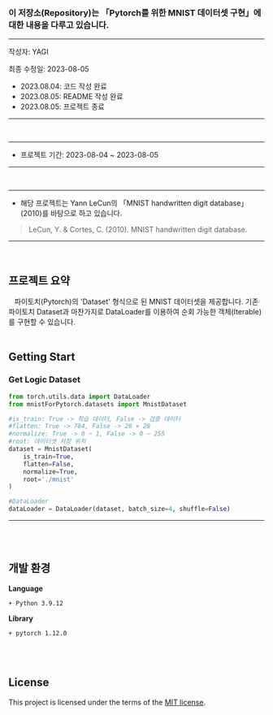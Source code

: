 ### 이 저장소(Repository)는 「Pytorch를 위한 MNIST 데이터셋 구현」에 대한 내용을 다루고 있습니다.

***
작성자: YAGI<br>

최종 수정일: 2023-08-05

+ 2023.08.04: 코드 작성 완료
+ 2023.08.05: README 작성 완료
+ 2023.08.05: 프로젝트 종료
***
<br>

***
+ 프로젝트 기간: 2023-08-04 ~ 2023-08-05
***
<br>

***
+ 해당 프로젝트는 Yann LeCun의 「MNIST handwritten digit database」(2010)를 바탕으로 하고 있습니다.

> LeCun, Y. & Cortes, C. (2010). MNIST handwritten digit database.
***
<br>

## 프로젝트 요약
&nbsp;&nbsp;
파이토치(Pytorch)의 'Dataset' 형식으로 된 MNIST 데이터셋을 제공합니다. 기존 파이토치 Dataset과 마찬가지로 DataLoader를 이용하여 순회 가능한 객체(Iterable)를 구현할 수 있습니다.
<br><br>

## Getting Start

### Get Logic Dataset
```python
from torch.utils.data import DataLoader
from mnistForPytorch.datasets import MnistDataset

#is_train: True -> 학습 데이터, False -> 검증 데이터
#flatten: True -> 784, False -> 28 × 28
#normalize: True -> 0 ~ 1, False -> 0 ~ 255
#root: 데이터셋 저장 위치
dataset = MnistDataset(
    is_train=True,
    flatten=False,
    normalize=True,
    root='./mnist'
)

#DataLoader
dataLoader = DataLoader(dataset, batch_size=4, shuffle=False)
```
***
<br><br>


## 개발 환경
**Language**

    + Python 3.9.12

    
**Library**

    + pytorch 1.12.0

<br><br>

## License
This project is licensed under the terms of the [MIT license](https://github.com/YAGI0423/mnist_for_pytorch/blob/main/LICENSE).